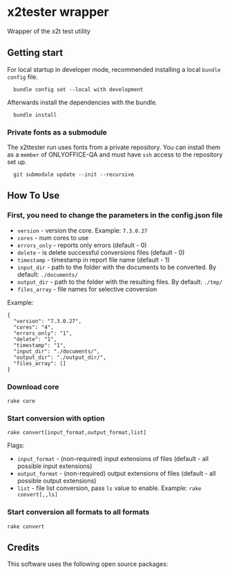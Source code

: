 # x2tester wrapper

Wrapper of the x2t test utility

## Getting start

For local startup in developer mode,
recommended installing a local `bundle config` file.

```shell
  bundle config set --local with development
```

Afterwards install the dependencies with the bundle.

```shell
  bundle install
```

### Private fonts as a submodule

The x2ttester run uses fonts from a private repository.
You can install them as a `member` of ONLYOFFICE-QA
and must have `ssh` access to the repository set up.

```shell
  git submodule update --init --recursive
```

## How To Use

### First, you need to change the parameters in the config.json file

- `version` - version the core. Example: `7.3.0.27`
- `cores` - num cores to use
- `errors_only` - reports only errors (default - 0)
- `delete` - is delete successful conversions files (default - 0)
- `timestamp` - timestamp in report file name (default - 1)
- `input_dir` - path to the folder with the documents
to be converted. By default: `./documents/`
- `output_dir` - path to the folder with
the resulting files. By default: `./tmp/`
- `files_array` - file names for selective conversion

Example:

```shell
{
  "version": "7.3.0.27",
  "cores": "4",
  "errors_only": "1",
  "delete": "1",
  "timestamp": "1",
  "input_dir": "./documents/",
  "output_dir": "./output_dir/",
  "files_array": []
}
```

### Download core

```shell
rake core
```

### Start conversion with option

```shell
rake convert[input_format,output_format,list] 
```

Flags:

- `input_format` - (non-required) input extensions of files
(default - all possible input extensions)
- `output_format` - (non-required) output extensions of files
(default - all possible output extensions)
- `list` - file list conversion, pass `ls` value to enable.
Example: `rake convert[,,ls]`

### Start conversion all formats to all formats

```shell
rake convert
```

## Credits

This software uses the following open source packages:
